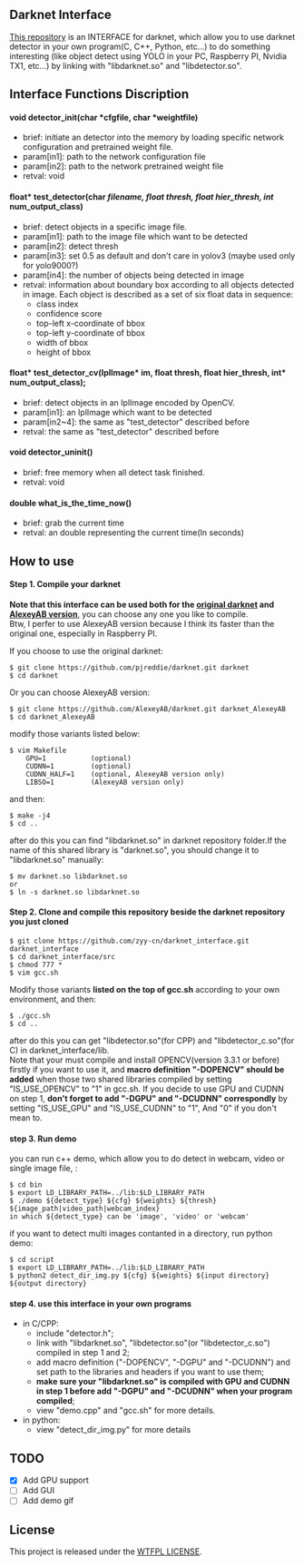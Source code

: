 ## Darknet Interface

[This repository](https://github.com/zyy-cn/darknet_interface) is an INTERFACE for darknet, which allow you to use darknet detector in your own program(C, C++, Python, etc...) to do something interesting (like object detect using YOLO in your PC, Raspberry PI, Nvidia TX1, etc...) by linking with "libdarknet.so" and "libdetector.so".

## Interface Functions Discription
#### void detector_init(char *cfgfile, char *weightfile)
- brief:        initiate an detector into the memory by loading specific network configuration and pretrained weight file.
- param[in1]:   path to the network configuration file
- param[in2]:   path to the network pretrained weight file
- retval:       void

#### float* test_detector(char *filename, float thresh, float hier_thresh, int* num_output_class)
- brief:        detect objects in a specific image file.
- param[in1]:   path to the image file which want to be detected
- param[in2]:   detect thresh
- param[in3]:   set 0.5 as default and don't care in yolov3 (maybe used only for yolo9000?)
- param[in4]:   the number of objects being detected in image
- retval:       information about boundary box according to all objects detected in image. Each object is described as a set of six float data in sequence:
    - class index
    - confidence score
    - top-left x-coordinate of bbox
    - top-left y-coordinate of bbox
    - width of bbox
    - height of bbox

#### float* test_detector_cv(IplImage* im, float thresh, float hier_thresh, int* num_output_class);
- brief:        detect objects in an IplImage encoded by OpenCV.
- param[in1]:   an IplImage which want to be detected
- param[in2~4]: the same as "test_detector" described before
- retval:       the same as "test_detector" described before

#### void detector_uninit()
- brief:        free memory when all detect task finished.
- retval:       void

#### double what_is_the_time_now()
- brief:        grab the current time
- retval:       an double representing the current time(In seconds)

## How to use
#### Step 1. Compile your darknet
**Note that this interface can be used both for the [original darknet](https://github.com/pjreddie/darknet) and [AlexeyAB version](https://github.com/AlexeyAB/darknet)**, you can choose any one you like to compile.  
Btw, I perfer to use AlexeyAB version because I think its faster than the original one, especially in Raspberry PI.  

If you choose to use the original darknet:
```
$ git clone https://github.com/pjreddie/darknet.git darknet
$ cd darknet
```
Or you can choose AlexeyAB version:
```
$ git clone https://github.com/AlexeyAB/darknet.git darknet_AlexeyAB
$ cd darknet_AlexeyAB
```
modify those variants listed below:
```
$ vim Makefile
    GPU=1           (optional)
    CUDNN=1         (optional)
    CUDNN_HALF=1    (optional, AlexeyAB version only)
    LIBSO=1         (AlexeyAB version only)
```
and then:
```
$ make -j4
$ cd ..
```
after do this you can find "libdarknet.so" in darknet repository folder.If the name of this shared library is "darknet.so", you should change it to "libdarknet.so" manually:
```
$ mv darknet.so libdarknet.so
or
$ ln -s darknet.so libdarknet.so
```

#### Step 2. Clone and compile this repository beside the darknet repository you just cloned
```
$ git clone https://github.com/zyy-cn/darknet_interface.git darknet_interface
$ cd darknet_interface/src
$ chmod 777 *
$ vim gcc.sh
```
Modify those variants **listed on the top of gcc.sh** according to your own environment, and then:
```
$ ./gcc.sh
$ cd ..
```
after do this you can get "libdetector.so"(for CPP) and "libdetector_c.so"(for C) in darknet_interface/lib.   
Note that your must compile and install OPENCV(version 3.3.1 or before) firstly if you want to use it, and **macro definition "-DOPENCV" should be added** when those two shared libraries compiled by setting "IS_USE_OPENCV" to "1" in gcc.sh. If you decide to use GPU and CUDNN on step 1, **don't forget to add "-DGPU" and "-DCUDNN" correspondly** by setting "IS_USE_GPU" and "IS_USE_CUDNN" to "1", And "0" if you don't mean to.

#### step 3. Run demo
you can run c++ demo, which allow you to do detect in webcam, video or single image file, :
```
$ cd bin
$ export LD_LIBRARY_PATH=../lib:$LD_LIBRARY_PATH
$ ./demo ${detect_type} ${cfg} ${weights} ${thresh} ${image_path|video_path|webcam_index}
in which ${detect_type} can be 'image', 'video' or 'webcam'
```
if you want to detect multi images contanted in a directory, run python demo:
```
$ cd script
$ export LD_LIBRARY_PATH=../lib:$LD_LIBRARY_PATH
$ python2 detect_dir_img.py ${cfg} ${weights} ${input directory} ${output directory}
```

#### step 4. use this interface in your own programs
- in C/CPP:
    - include "detector.h";
    - link with "libdarknet.so", "libdetector.so"(or "libdetector_c.so") compiled in step 1 and 2;
    - add macro definition ("-DOPENCV", "-DGPU" and "-DCUDNN") and set path to the libraries and headers if you want to use them;
    - **make sure your "libdarknet.so" is compiled with GPU and CUDNN in step 1 before add "-DGPU" and "-DCUDNN" when your program compiled**;
    - view "demo.cpp" and "gcc.sh" for more details.
- in python:
    - view "detect_dir_img.py" for more details


## TODO
- [x] Add GPU support
- [ ] Add GUI
- [ ] Add demo gif

## License
This project is released under the [WTFPL LICENSE](http://www.wtfpl.net/).
